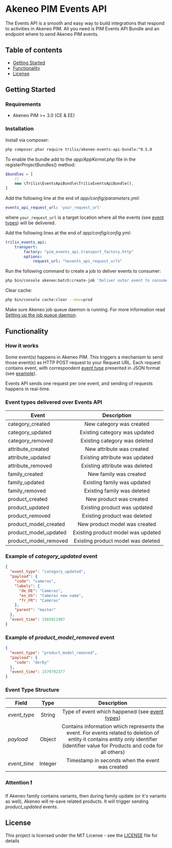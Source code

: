 # Akeneo PIM Events API

The Events API is a smooth and easy way to build integrations that respond to activities in Akeneo PIM. 
All you need is PIM Events API Bundle and an endpoint where to send Akeneo PIM events.

## Table of contents
* [Getting Started](#Getting-Started)
* [Functionality](#Functionality)
* [License](#License)

## Getting Started

### Requirements

* Akeneo PIM >= 3.0 (CE & EE)

### Installation

Install via composer:

```bash
php composer.phar require trilix/akeneo-events-api-bundle:^0.5.0
```

To enable the bundle add to the *app/AppKernel.php* file in the registerProjectBundles() method:

```php
$bundles = [
    // ...
    new \Trilix\EventsApiBundle\TrilixEventsApiBundle(),
]
```

Add the following line at the end of *app/config/parameters.yml*:

```yaml
events_api_request_url: 'your_request_url'
```

where `your_request_url` is a target location where all the events (see [event types](#Event-types-delivered-over-Events-API)) will be delivered.

Add the following lines at the end of *app/config/config.yml*:

```yaml
trilix_events_api:
    transport:
        factory: "pim_events_api.transport_factory.http"
        options:
            request_url: "%events_api_request_url%"
```

Run the following command to create a job to deliver events to consumer:

```bash
php bin/console akeneo:batch:create-job 'Deliver outer event to consumer' deliver_outer_event_to_consumer internal deliver_outer_event_to_consumer
```

Clear cache:

```bash
php bin/console cache:clear --env=prod
```

Make sure Akeneo job queue daemon is running. For more information read [Setting up the job queue daemon](https://docs.akeneo.com/latest/install_pim/manual/daemon_queue.html#setting-up-the-job-queue-daemon).

## Functionality

### How it works

Some event(s) happens in Akeneo PIM. This triggers a mechanism to send those event(s) as HTTP POST request to your Request URL.
Each request contains event, with correspondent [event type](#Event-types-delivered-over-Events-API) presented in JSON format (see [example](#Example-of-*category_updated*-event)).

Events API sends one request per one event, and sending of requests happens in real-time.

### Event types delivered over Events API

| **Event** | **Description** |
| --------------------- |:----------------------------------:|
| category_created      | New category was created           |
| category_updated      | Existing category was updated      |
| category_removed      | Existing category was deleted      |
| attribute_created     | New attribute was created          |
| attribute_updated     | Existing attribute was updated     |
| attribute_removed     | Existing attribute was deleted     |
| family_created        | New family was created             |
| family_updated        | Existing family was updated        |
| family_removed        | Existing family was deleted        |
| product_created       | New product was created            |
| product_updated       | Existing product was updated       |
| product_removed       | Existing product was deleted       |
| product_model_created | New product model was created      |
| product_model_updated | Existing product model was updated |
| product_model_removed | Existing product model was deleted |

### Example of *category_updated* event

```json
{
  "event_type": "category_updated",
  "payload": {
    "code": "cameras",
    "labels": {
      "de_DE": "Cameras",
      "en_US": "Cameras new name",
      "fr_FR": "Caméras"
    },
    "parent": "master"
  },
  "event_time": 1565021907
}
```
### Example of *product_model_removed* event
```json
{
  "event_type": "product_model_removed",
  "payload": {
    "code": "derby"
  },
  "event_time": 1579792377
}
```

### Event Type Structure

| Field        | Type | Description                                                                                 |
| ------------ |:-------:|:----------------------------------------------------------------------------------------:|
| *event_type* | String  | Type of event which happened (see [event types](#Event-types-delivered-over-Events-API)) |
| *payload*    | Object  | Contains information which represents the event. For events related to deletion of entity it contains entity only identifier (identifier value for Products and code for all others) |
| *event_time* | Integer | Timestamp in seconds when the event was created                                          |

### Attention :heavy_exclamation_mark:

If Akeneo family contains variants, then during family update (or it's variants as well),
Akeneo will re-save related products. It will trigger sending *product_updated* events.

## License

This project is licensed under the MIT License - see the [LICENSE](LICENSE) file for details
